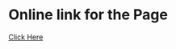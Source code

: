 # Online link for the Page
[Click Here](https://shafayet-tuhin.github.io/Digital-Clock-by-JavaScript-responsive-/)

